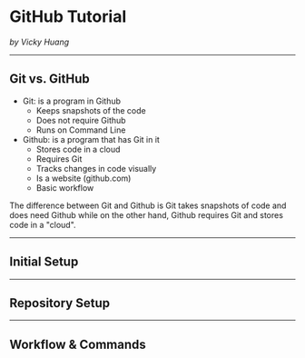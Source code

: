 # GitHub Tutorial

_by Vicky Huang_

---
## Git vs. GitHub
* Git: is a program in Github
  * Keeps snapshots of the code 
  * Does not require Github
  * Runs on Command Line
* Github: is a program that has Git in it
  * Stores code in a cloud
  * Requires Git
  * Tracks changes in code visually
  * Is a website (github.com)
  * Basic workflow

The difference between Git and Github is Git takes snapshots of code and does need Github while on the other hand, Github requires Git and stores code in a "cloud".


---
## Initial Setup



---
## Repository Setup



---
## Workflow & Commands